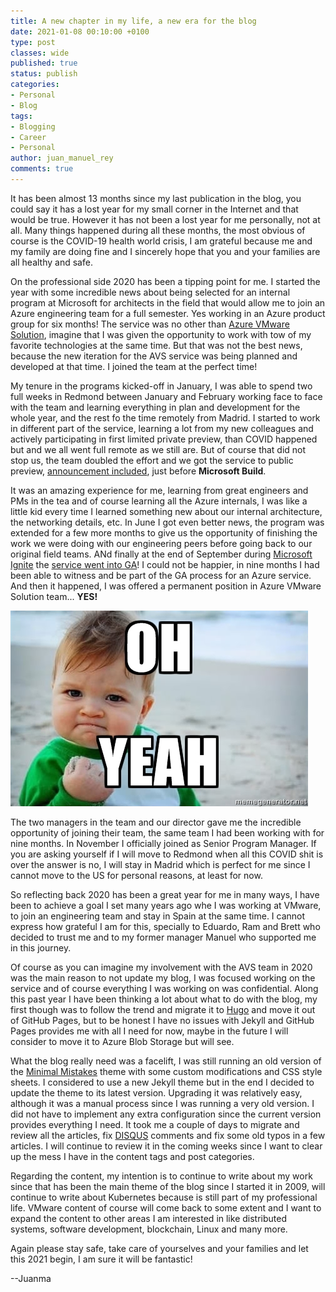 ```yaml
---
title: A new chapter in my life, a new era for the blog
date: 2021-01-08 00:10:00 +0100
type: post
classes: wide
published: true
status: publish
categories:
- Personal
- Blog
tags:
- Blogging
- Career
- Personal
author: juan_manuel_rey
comments: true
---
```


It has been almost 13 months since my last publication in the blog, you could say it has a lost year for my small corner in the Internet and that would be true. However it has not been a lost year for me personally, not at all. Many things happened during all these months, the most obvious of course is the COVID-19 health world crisis, I am grateful because me and my family are doing fine and I sincerely hope that you and your families are all healthy and safe.

On the professional side 2020 has been a tipping point for me. I started the year with some incredible news about being selected for an internal program at Microsoft for architects in the field that would allow me to join an Azure engineering team for a full semester. Yes working in an Azure product group for six months! The service was no other than [Azure VMware Solution](https://azure.microsoft.com/en-us/services/azure-vmware/), imagine that I was given the opportunity to work with tow of my favorite technologies at the same time. But that was not the best news, because the new iteration for the AVS service was being planned and developed at that time. I joined the team at the perfect time!

My tenure in the programs kicked-off in January, I was able to spend two full weeks in Redmond between January and February working face to face with the team and learning everything in plan and development for the whole year, and the rest fo the time remotely from Madrid. I started to work in different part of the service, learning a lot from my new colleagues and actively participating in first limited private preview, than COVID happened but and we all went full remote as we still are. But of course that did not stop us, the team doubled the effort and we got the service to public preview, [announcement included](https://azure.microsoft.com/en-us/blog/microsoft-announces-next-evolution-of-azure-vmware-solution/), just before **Microsoft Build**.

It was an amazing experience for me, learning from great engineers and PMs in the tea and of course learning all the Azure internals, I was like a little kid every time I learned something new about our internal architecture, the networking details, etc. In June I got even better news, the program was extended for a few more months to give us the opportunity of finishing the work we were doing with our engineering peers before going back to our original field teams. ANd finally at the end of September during [Microsoft Ignite](https://myignite.microsoft.com/home) the [service went into GA](https://azure.microsoft.com/en-us/blog/the-new-azure-vmware-solution-is-now-generally-available/)! I could not be happier, in nine months I had been able to witness and be part of the GA process for an Azure service. And then it happened, I was offered a permanent position in Azure VMware Solution team... **YES!**

[![](/assets/images/oh-yeah.jpg)]({{site.url}}/assets/images/oh-yeah.jpg)

The two managers in the team and our director gave me the incredible opportunity of joining their team, the same team I had been working with for nine months. In November I officially joined as Senior Program Manager. If you are asking yourself if I will move to Redmond when all this COVID shit is over the answer is no, I will stay in Madrid which is perfect for me since I cannot move to the US for personal reasons, at least for now.

So reflecting back 2020 has been a great year for me in many ways, I have been to achieve a goal I set many years ago whe I was working at VMware, to join an engineering team and stay in Spain at the same time. I cannot express how grateful I am for this, specially to Eduardo, Ram and Brett who decided to trust me and to my former manager Manuel who supported me in this journey. 

Of course as you can imagine my involvement with the AVS team in 2020 was the main reason to not update my blog, I was focused working on the service and of course everything I was working on was confidential. Along this past year I have been thinking a lot about what to do with the blog, my first though was to follow the trend and migrate it to [Hugo](https://gohugo.io/) and move it out of GitHub Pages, but to be honest I have no issues with Jekyll and GitHub Pages provides me with all I need for now, maybe in the future I will consider to move it to Azure Blob Storage but will see. 

What the blog really need was a facelift, I was still running an old version of the [Minimal Mistakes](https://mmistakes.github.io/minimal-mistakes/) theme with some custom modifications and CSS style sheets. I considered to use a new Jekyll theme but in the end I decided to update the theme to its latest version. Upgrading it was relatively easy, although it was a manual process since I was running a very old version. I did not have to implement any extra configuration since the current version provides everything I need. It took me a couple of days to migrate and review all the articles, fix [DISQUS](https://disqus.com/) comments and fix some old typos in a few articles. I will continue to review it in the coming weeks since I want to clear up the mess I have in the content tags and post categories.

Regarding the content, my intention is to continue to write about my work since that has been the main theme of the blog since I started it in 2009, will continue to write about Kubernetes because is still part of my professional life. VMware content of course will come back to some extent and I want to expand the content to other areas I am interested in like distributed systems, software development, blockchain, Linux and many more.

Again please stay safe, take care of yourselves and your families and let this 2021 begin,  I am sure it will be fantastic!

--Juanma